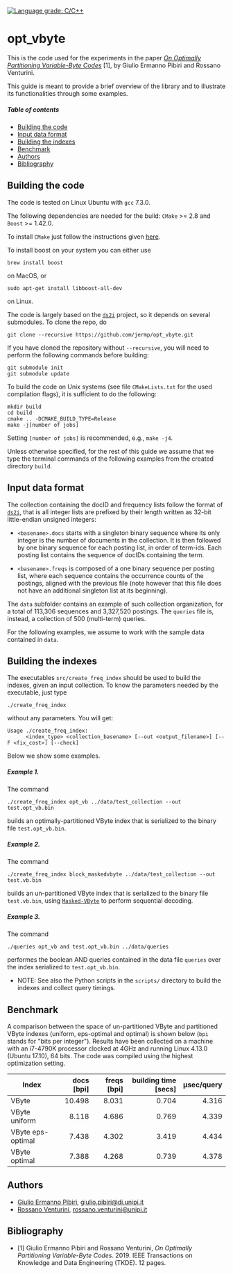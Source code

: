 [![Language grade: C/C++](https://img.shields.io/lgtm/grade/cpp/g/jermp/opt_vbyte.svg?logo=lgtm&logoWidth=18)](https://lgtm.com/projects/g/jermp/opt_vbyte/context:cpp)

opt_vbyte
=========

This is the code used for the experiments in the paper [*On Optimally Partitioning Variable-Byte Codes*](http://pages.di.unipi.it/pibiri/papers/TKDE19.pdf) [1], by Giulio Ermanno Pibiri and Rossano Venturini.

This guide is meant to provide a brief overview of the library and to illustrate its functionalities through some examples.
##### Table of contents
* [Building the code](#building-the-code)
* [Input data format](#input-data-format)
* [Building the indexes](#building-the-indexes)
* [Benchmark](#benchmark)
* [Authors](#authors)
* [Bibliography](#bibliography)

Building the code
-----------------

The code is tested on Linux Ubuntu with `gcc` 7.3.0.

The following dependencies are needed for the build: `CMake` >= 2.8 and `Boost` >= 1.42.0.

To install `CMake` just follow the instructions given [here](https://cmake.org/install/).

To install boost on your system you can either use

	brew install boost

on MacOS, or

	sudo apt-get install libboost-all-dev

on Linux.

The code is largely based on the [`ds2i`](https://github.com/ot/ds2i) project, so it depends on several submodules.
To clone the repo, do

	git clone --recursive https://github.com/jermp/opt_vbyte.git
	
If you have cloned the repository without `--recursive`, you will need to perform the following commands before
building:

    git submodule init
    git submodule update

To build the code on Unix systems (see file `CMakeLists.txt` for the used compilation flags), it is sufficient to do the following:

    mkdir build
    cd build
    cmake .. -DCMAKE_BUILD_TYPE=Release
    make -j[number of jobs]

Setting `[number of jobs]` is recommended, e.g., `make -j4`.

Unless otherwise specified, for the rest of this guide we assume that we type the terminal commands of the following examples from the created directory `build`.


Input data format
-----------------
The collection containing the docID and frequency lists follow the format of [`ds2i`](https://github.com/ot/ds2i), that is all integer lists are prefixed by their length written as 32-bit little-endian unsigned integers:

* `<basename>.docs` starts with a singleton binary sequence where its only
  integer is the number of documents in the collection. It is then followed by
  one binary sequence for each posting list, in order of term-ids. Each posting
  list contains the sequence of docIDs containing the term.

* `<basename>.freqs` is composed of a one binary sequence per posting list, where
  each sequence contains the occurrence counts of the postings, aligned with the
  previous file (note however that this file does not have an additional
  singleton list at its beginning).

The `data` subfolder contains an example of such collection organization, for a total of 113,306 sequences and 3,327,520 postings. The `queries` file is, instead, a collection of 500 (multi-term) queries.

For the following examples, we assume to work with the sample data contained in `data`.

Building the indexes
--------------------

The executables `src/create_freq_index` should be used to build the indexes, given an input collection. To know the parameters needed by the executable, just type

    ./create_freq_index

without any parameters. You will get:

    Usage ./create_freq_index:
          <index_type> <collection_basename> [--out <output_filename>] [--F <fix_cost>] [--check]

Below we show some examples.

##### Example 1.
The command

    ./create_freq_index opt_vb ../data/test_collection --out test.opt_vb.bin

builds an optimally-partitioned VByte index that is serialized to the binary file `test.opt_vb.bin`.

##### Example 2.
The command

    ./create_freq_index block_maskedvbyte ../data/test_collection --out test.vb.bin

builds an un-partitioned VByte index that is serialized to the binary file `test.vb.bin`, using [`Masked-VByte`](https://github.com/lemire/MaskedVByte.git) to perform sequential decoding.

##### Example 3.
The command

    ./queries opt_vb and test.opt_vb.bin ../data/queries

performes the boolean AND queries contained in the data file `queries` over the index serialized to `test.opt_vb.bin`.

* NOTE: See also the Python scripts in the `scripts/` directory to build the indexes and collect query timings.

Benchmark
---------

A comparison between the space of un-partitioned VByte and partitioned VByte indexes (uniform, eps-optimal and optimal) is shown below (`bpi` stands for "bits per integer"). Results have been collected on a machine with an i7-4790K processor clocked at 4GHz and running Linux 4.13.0 (Ubuntu 17.10), 64 bits. The code was compiled using the highest optimization setting.

|     **Index**     |**docs [bpi]**  |**freqs [bpi]**  |**building time [secs]**| **µsec/query** |
|-------------------|---------------:|----------------:|-----------------------:|---------------:|
|VByte              |10.498          | 8.031           |    0.704               |   4.316        |
|VByte uniform      | 8.118          | 4.686           |    0.769               |   4.339        |
|VByte eps-optimal  | 7.438          | 4.302           |    3.419               |   4.434        |
|VByte optimal      | 7.388          | 4.268           |    0.739               |   4.378        |

Authors
-------
* [Giulio Ermanno Pibiri](http://pages.di.unipi.it/pibiri/), <giulio.pibiri@di.unipi.it>
* [Rossano Venturini](http://pages.di.unipi.it/rossano/), <rossano.venturini@unipi.it>

Bibliography
------------
* [1] Giulio Ermanno Pibiri and Rossano Venturini, *On Optimally Partitioning Variable-Byte Codes*. 2019. IEEE Transactions on Knowledge and Data Engineering (TKDE). 12 pages.
